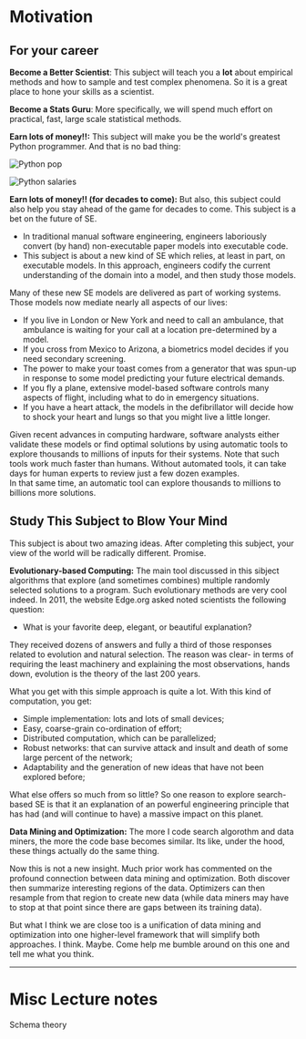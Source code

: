 # Motivation

## For your career

**Become a Better Scientist**:
This subject will teach you a **lot** about empirical methods and how to sample and test complex phenomena. So it is a great place to hone your skills as a scientist.

**Become a Stats Guru**:
More specifically, we will spend much effort on practical, fast, large scale statistical methods. 

**Earn lots of money!!:**
This subject will make you  be the world's greatest Python programmer.  And that is no bad thing:

![Python pop](http://edge.alluremedia.com.au/m/l/2014/02/codeeval2014.jpg)

![Python salaries](http://www.gobrightwing.com/wp-content/uploads/2015/03/programming-languages.jpg)

**Earn lots of money!! (for decades to come):**
But also, this subject could also help you stay ahead of the game for decades to come.
This subject is a bet on the future of SE. 

+ In  traditional manual software engineering, engineers laboriously convert (by hand) non-executable paper models into executable code. 
+ This subject  is about a new kind of SE which relies, at least in part, on executable models. 
   In this approach, engineers codify the current understanding of the domain into a model, 
  and then study those models. 

Many of these new SE models are delivered as part of working systems.
Those  models now
  mediate nearly all aspects of our lives:

+ If you
  live in London or New York and need to call an
  ambulance, that ambulance is waiting for your call
  at a location pre-determined by a model. 
+ If you cross from Mexico to Arizona,
a biometrics model  decides if you need
secondary screening.
+  The power to make your toast comes from a
  generator that was spun-up in response
  to some model predicting your future electrical
  demands.
+ If you fly a plane, extensive
  model-based software controls many aspects of
  flight, including what to do in emergency
  situations.
+ If you have a heart attack, the
   models in the defibrillator will
  decide how to shock your heart and lungs so that
  you might live a little longer.

Given recent advances in computing hardware, software analysts either validate these models or 
find optimal solutions by using automatic tools to explore thousands to millions of inputs for their systems. 
Note that such tools work much faster  than humans.  Without automated tools, it can take days for human experts to review just a few dozen examples.  
In that same time, an automatic tool can explore thousands to millions to billions more solutions.  


## Study This Subject to Blow Your Mind

This subject is about two amazing ideas.
After completing this subject, your view of the world will be radically different. Promise.

**Evolutionary-based Computing:**
The main tool discussed in this sibject  algorithms that explore (and sometimes combines) multiple randomly selected solutions to a program. Such evolutionary methods are very cool indeed. In 2011, the website Edge.org asked noted scientists the following question:

+ What is your favorite deep, elegant, or beautiful explanation?

They received dozens of answers and fully a third of those responses related to evolution and natural selection. The reason was clear- in terms of requiring the least machinery and explaining the most observations, hands down, evolution is the theory of the last 200 years.

What you get with this simple approach is quite a lot. With this kind of computation, you get:

+ Simple implementation: lots and lots of small devices;
+ Easy, coarse-grain co-ordination of effort;
+ Distributed computation, which can be parallelized;
+ Robust networks: that can survive attack and insult and death of some large percent of the network;
+ Adaptability and the generation of new ideas that have not been explored before;

What else offers so much from so little? So one reason to explore search-based SE is that it an explanation of an powerful engineering principle that has had (and will continue to have) a massive impact on this planet.

**Data Mining and Optimization:**
The more I code search algorothm and data miners, the more the code base becomes similar. Its like, under the hood, these things actually do the same thing. 

Now this is not a new insight. Much prior work has commented on the profound connection between data mining and optimization. Both discover then summarize interesting regions of the data. Optimizers can then resample from that region to create new data (while data miners may have to stop at that point since there are gaps between its training data).

But what I think we are close too is a unification of data mining and optimization into one higher-level framework that will simplify both approaches. I think. Maybe. Come help me bumble around on this one and tell me what you think.



_______

# Misc Lecture notes

Schema theory
